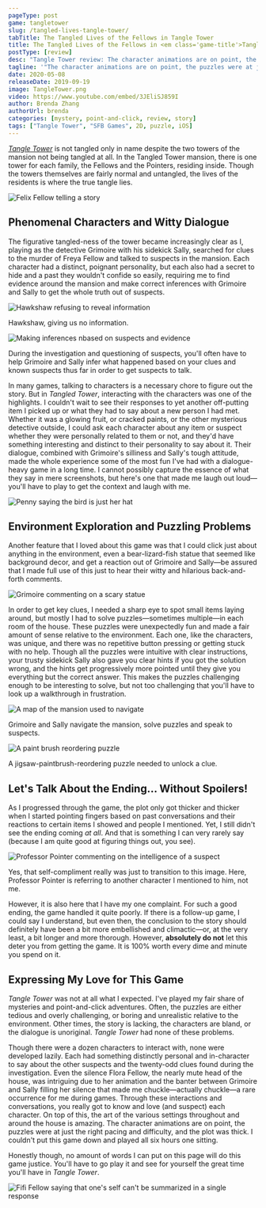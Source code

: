 ```yaml
---
pageType: post
game: tangletower
slug: /tangled-lives-tangle-tower/
tabTitle: The Tangled Lives of the Fellows in Tangle Tower
title: The Tangled Lives of the Fellows in <em class='game-title'>Tangle Tower</em>
postType: [review]
desc: "Tangle Tower review: The character animations are on point, the puzzles were at just the right pacing and difficulty, and the plot was thick. I couldn't put this game down and played all six hours one sitting."
tagline: '"The character animations are on point, the puzzles were at just the right pacing and difficulty, and the plot was thick. I couldn''t put this game down and played all six hours one sitting."'
date: 2020-05-08
releaseDate: 2019-09-19
image: TangleTower.png
video: https://www.youtube.com/embed/3JEliSJ859I
author: Brenda Zhang
authorUrl: brenda
categories: [mystery, point-and-click, review, story]
tags: ["Tangle Tower", "SFB Games", 2D, puzzle, iOS]
---
```


_[Tangle Tower](https://www.tangletowergame.com/)_ is not tangled only in name despite the two towers of the mansion not being tangled at all. In the Tangled Tower mansion, there is one tower for each family, the Fellows and the Pointers, residing inside. Though the towers themselves are fairly normal and untangled, the lives of the residents is where the true tangle lies.

![Felix Fellow telling a story][image0]

## Phenomenal Characters and Witty Dialogue

The figurative tangled-ness of the tower became increasingly clear as I, playing as the detective Grimoire with his sidekick Sally, searched for clues to the murder of Freya Fellow and talked to suspects in the mansion. Each character had a distinct, poignant personality, but each also had a secret to hide and a past they wouldn't confide so easily, requiring me to find evidence around the mansion and make correct inferences with Grimoire and Sally to get the whole truth out of suspects.

![Hawkshaw refusing to reveal information][image1]

<figcaption>Hawkshaw, giving us no information.</figcaption>

![Making inferences nbased on suspects and evidence][image2]

<figcaption>During the investigation and questioning of suspects, you'll often have to help Grimoire and Sally infer what happened based on your clues and known suspects thus far in order to get suspects to talk.</figcaption>

In many games, talking to characters is a necessary chore to figure out the story. But in _Tangled Tower_, interacting with the characters was one of the highlights. I couldn't wait to see their responses to yet another off-putting item I picked up or what they had to say about a new person I had met. Whether it was a glowing fruit, or cracked paints, or the other mysterious detective outside, I could ask each character about any item or suspect whether they were personally related to them or not, and they'd have something interesting and distinct to their personality to say about it. Their dialogue, combined with Grimoire's silliness and Sally's tough attitude, made the whole experience some of the most fun I've had with a dialogue-heavy game in a long time. I cannot possibly capture the essence of what they say in mere screenshots, but here's one that made me laugh out loud—you'll have to play to get the context and laugh with me.

![Penny saying the bird is just her hat][image3]

## Environment Exploration and Puzzling Problems

Another feature that I loved about this game was that I could click just about anything in the environment, even a bear-lizard-fish statue that seemed like background decor, and get a reaction out of Grimoire and Sally—be assured that I made full use of this just to hear their witty and hilarious back-and-forth comments.

![Grimoire commenting on a scary statue][image4]

In order to get key clues, I needed a sharp eye to spot small items laying around, but mostly I had to solve puzzles—sometimes multiple—in each room of the house. These puzzles were unexpectedly fun and made a fair amount of sense relative to the environment. Each one, like the characters, was unique, and there was no repetitive button pressing or getting stuck with no help. Though all the puzzles were intuitive with clear instructions, your trusty sidekick Sally also gave you clear hints if you got the solution wrong, and the hints get progressively more pointed until they give you everything but the correct answer. This makes the puzzles challenging enough to be interesting to solve, but not too challenging that you'll have to look up a walkthrough in frustration.

![A map of the mansion used to navigate][image5]

<figcaption>Grimoire and Sally navigate the mansion, solve puzzles and speak to suspects.</figcaption>

![A paint brush reordering puzzle][image6]

<figcaption>A jigsaw-paintbrush-reordering puzzle needed to unlock a clue.</figcaption>

## Let's Talk About the Ending... Without Spoilers!

As I progressed through the game, the plot only got thicker and thicker when I started pointing fingers based on past conversations and their reactions to certain items I showed and people I mentioned. Yet, I still didn't see the ending coming _at all_. And that is something I can very rarely say (because I am quite good at figuring things out, you see).

![Professor Pointer commenting on the intelligence of a suspect][image7]

<figcaption>Yes, that self-compliment really was just to transition to this image. Here, Professor Pointer is referring to another character I mentioned to him, not me.</figcaption>

However, it is also here that I have my one complaint. For such a good ending, the game handled it quite poorly. If there is a follow-up game, I could say I understand, but even then, the conclusion to the story should definitely have been a bit more embellished and climactic—or, at the very least, a bit longer and more thorough. However, **absolutely do not** let this deter you from getting the game. It is 100% worth every dime and minute you spend on it.

## Expressing My Love for This Game

_Tangle Tower_ was not at all what I expected. I've played my fair share of mysteries and point-and-click adventures. Often, the puzzles are either tedious and overly challenging, or boring and unrealistic relative to the environment. Other times, the story is lacking, the characters are bland, or the dialogue is unoriginal. _Tangle Tower_ had none of these problems.

Though there were a dozen characters to interact with, none were developed lazily. Each had something distinctly personal and in-character to say about the other suspects and the twenty-odd clues found during the investigation. Even the silence Flora Fellow, the nearly mute head of the house, was intriguing due to her animation and the banter between Grimoire and Sally filling her silence that made me chuckle&mdash;actually chuckle&mdash;a rare occurrence for me during games. Through these interactions and conversations, you really got to know and love (and suspect) each character. On top of this, the art of the various settings throughout and around the house is amazing. The character animations are on point, the puzzles were at just the right pacing and difficulty, and the plot was thick. I couldn't put this game down and played all six hours one sitting.

Honestly though, no amount of words I can put on this page will do this game justice. You'll have to go play it and see for yourself the great time you'll have in _Tangle Tower_.

![Fifi Fellow saying that one's self can't be summarized in a single response][image8]

[image0]: ../../../images/post/tangletower/TangleTower0.png
[image1]: ../../../images/post/tangletower/TangleTower1.png
[image2]: ../../../images/post/tangletower/TangleTower2.png
[image3]: ../../../images/post/tangletower/TangleTower3.png
[image4]: ../../../images/post/tangletower/TangleTower4.png
[image5]: ../../../images/post/tangletower/TangleTower5.png
[image6]: ../../../images/post/tangletower/TangleTower6.png
[image7]: ../../../images/post/tangletower/TangleTower7.png
[image8]: ../../../images/post/tangletower/TangleTower8.png
